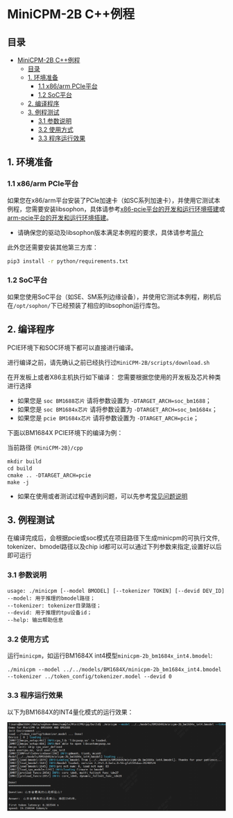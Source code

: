 # MiniCPM-2B C++例程

## 目录
- [MiniCPM-2B C++例程](#MiniCPM-2B-C++例程)
  - [目录](#目录)
  - [1. 环境准备](#1-环境准备)
    - [1.1 x86/arm PCIe平台](#11-x86arm-pcie平台)
    - [1.2 SoC平台](#12-soc平台)
  - [2. 编译程序](#2-编译程序)
  - [3. 例程测试](#3-例程测试)
    - [3.1 参数说明](#31-参数说明)
    - [3.2 使用方式](#32-使用方式)
    - [3.3 程序运行效果](#33-程序运行效果)

## 1. 环境准备
### 1.1 x86/arm PCIe平台
如果您在x86/arm平台安装了PCIe加速卡（如SC系列加速卡），并使用它测试本例程，您需要安装libsophon，具体请参考[x86-pcie平台的开发和运行环境搭建](../../../docs/Environment_Install_Guide.md#3-x86-pcie平台的开发和运行环境搭建)或[arm-pcie平台的开发和运行环境搭建](../../../docs/Environment_Install_Guide.md#5-arm-pcie平台的开发和运行环境搭建)。

- 请确保您的驱动及libsophon版本满足本例程的要求，具体请参考[简介](../README.md#1-简介)

此外您还需要安装其他第三方库：
```bash
pip3 install -r python/requirements.txt
```

### 1.2 SoC平台

如果您使用SoC平台（如SE、SM系列边缘设备），并使用它测试本例程，刷机后在`/opt/sophon/`下已经预装了相应的libsophon运行库包。

## 2. 编译程序

PCIE环境下和SOC环境下都可以直接进行编译。

进行编译之前，请先确认之前已经执行过`MiniCPM-2B/scripts/download.sh`

在开发板上或者X86主机执行如下编译：
您需要根据您使用的开发板及芯片种类进行选择

- 如果您是 `soc BM1688芯片` 请将参数设置为 `-DTARGET_ARCH=soc_bm1688`；
- 如果您是 `soc BM1684x芯片` 请将参数设置为 `-DTARGET_ARCH=soc_bm1684x`；
- 如果您是 `pcie BM1684x芯片` 请将参数设置为 `-DTARGET_ARCH=pcie`；

下面以BM1684X PCIE环境下的编译为例：

当前路径 `{MiniCPM-2B}/cpp`

```shell
mkdir build
cd build
cmake .. -DTARGET_ARCH=pcie
make -j
```

- 如果在使用或者测试过程中遇到问题，可以先参考[常见问题说明](../docs/FAQ.md)

## 3. 例程测试

在编译完成后，会根据pcie或soc模式在项目路径下生成minicpm的可执行文件, tokenizer、bmodel路径以及chip id都可以可以通过下列参数来指定,设置好以后即可运行

### 3.1 参数说明
```bash
usage: ./minicpm [--model BMODEL] [--tokenizer TOKEN] [--devid DEV_ID]
--model: 用于推理的bmodel路径；
--tokenizer: tokenizer目录路径；
--devid: 用于推理的tpu设备id；
--help: 输出帮助信息
```

### 3.2 使用方式

运行`minicpm`，如运行BM1684X int4模型`minicpm-2b_bm1684x_int4.bmodel`:

```shell
./minicpm --model ../../models/BM1684X/minicpm-2b_bm1684x_int4.bmodel --tokenizer ../token_config/tokenizer.model --devid 0
```

### 3.3 程序运行效果

以下为BM1684X的INT4量化模式的运行效果：

![Show_Results](../pics/Show_Results.png)
